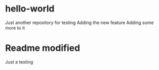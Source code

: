 # hello-world
Just another repository for testing
Adding the new feature
Adding some more to it

# Readme modified
Just a testing